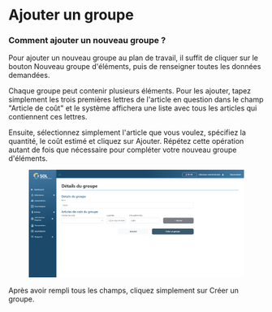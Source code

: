 # Ajouter un groupe

### Comment ajouter un nouveau groupe ?

Pour ajouter un nouveau groupe au plan de travail, il suffit de cliquer sur le bouton Nouveau groupe d'éléments, puis de renseigner toutes les données demandées.

Chaque groupe peut contenir plusieurs éléments. Pour les ajouter, tapez simplement les trois premières lettres de l'article en question dans le champ "Article de coût" et le système affichera une liste avec tous les articles qui contiennent ces lettres.

Ensuite, sélectionnez simplement l'article que vous voulez, spécifiez la quantité, le coût estimé et cliquez sur Ajouter. Répétez cette opération autant de fois que nécessaire pour compléter votre nouveau groupe d'éléments.

<figure><img src="../../../../.gitbook/assets/grp-new.png" alt=""><figcaption></figcaption></figure>

Après avoir rempli tous les champs, cliquez simplement sur Créer un groupe.
